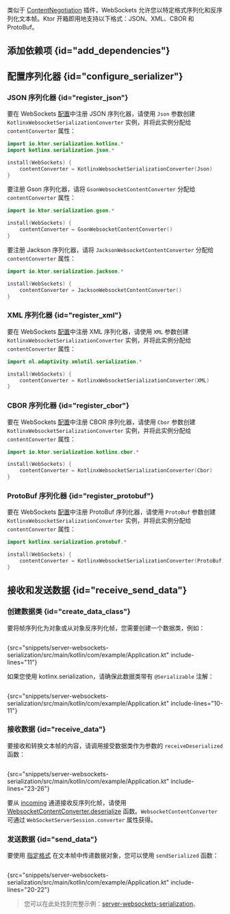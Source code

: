 [//]: # (title: Ktor 服务器中的 WebSockets 序列化)

<show-structure for="chapter" depth="2"/>

<tldr>
<var name="example_name" value="server-websockets-serialization"/>
<include from="lib.topic" element-id="download_example"/>
</tldr>

类似于 [ContentNegotiation](server-serialization.md) 插件，WebSockets 允许您以特定格式序列化和反序列化文本帧。Ktor 开箱即用地支持以下格式：JSON、XML、CBOR 和 ProtoBuf。

## 添加依赖项 {id="add_dependencies"}

<include from="server-serialization.md" element-id="add_serialization_dependency"/>

## 配置序列化器 {id="configure_serializer"}

### JSON 序列化器 {id="register_json"}

<tabs group="json-libraries">
<tab title="kotlinx.serialization" group-key="kotlinx">

要在 WebSockets [配置](server-websockets.md#configure)中注册 JSON 序列化器，请使用 `Json` 参数创建 `KotlinxWebsocketSerializationConverter` 实例，并将此实例分配给 `contentConverter` 属性：

```kotlin
import io.ktor.serialization.kotlinx.*
import kotlinx.serialization.json.*

install(WebSockets) {
    contentConverter = KotlinxWebsocketSerializationConverter(Json)
}
```

</tab>
<tab title="Gson" group-key="gson">

要注册 Gson 序列化器，请将 `GsonWebsocketContentConverter` 分配给 `contentConverter` 属性：
```kotlin
import io.ktor.serialization.gson.*

install(WebSockets) {
    contentConverter = GsonWebsocketContentConverter()
}
```

</tab>
<tab title="Jackson" group-key="jackson">

要注册 Jackson 序列化器，请将 `JacksonWebsocketContentConverter` 分配给 `contentConverter` 属性：

```kotlin
import io.ktor.serialization.jackson.*

install(WebSockets) {
    contentConverter = JacksonWebsocketContentConverter()
}
```

</tab>
</tabs>

### XML 序列化器 {id="register_xml"}

要在 WebSockets [配置](server-websockets.md#configure)中注册 XML 序列化器，请使用 `XML` 参数创建 `KotlinxWebsocketSerializationConverter` 实例，并将此实例分配给 `contentConverter` 属性：
```kotlin
import nl.adaptivity.xmlutil.serialization.*

install(WebSockets) {
    contentConverter = KotlinxWebsocketSerializationConverter(XML)
}
```

### CBOR 序列化器 {id="register_cbor"}
要在 WebSockets [配置](server-websockets.md#configure)中注册 CBOR 序列化器，请使用 `Cbor` 参数创建 `KotlinxWebsocketSerializationConverter` 实例，并将此实例分配给 `contentConverter` 属性：

```kotlin
import io.ktor.serialization.kotlinx.cbor.*

install(WebSockets) {
    contentConverter = KotlinxWebsocketSerializationConverter(Cbor)
}
```

### ProtoBuf 序列化器 {id="register_protobuf"}
要在 WebSockets [配置](server-websockets.md#configure)中注册 ProtoBuf 序列化器，请使用 `ProtoBuf` 参数创建 `KotlinxWebsocketSerializationConverter` 实例，并将此实例分配给 `contentConverter` 属性：

```kotlin
import kotlinx.serialization.protobuf.*

install(WebSockets) {
    contentConverter = KotlinxWebsocketSerializationConverter(ProtoBuf)
}
```

## 接收和发送数据 {id="receive_send_data"}

### 创建数据类 {id="create_data_class"}
要将帧序列化为对象或从对象反序列化帧，您需要创建一个数据类，例如：
```kotlin
```
{src="snippets/server-websockets-serialization/src/main/kotlin/com/example/Application.kt" include-lines="11"}

如果您使用 kotlinx.serialization，请确保此数据类带有 `@Serializable` 注解：
```kotlin
```
{src="snippets/server-websockets-serialization/src/main/kotlin/com/example/Application.kt" include-lines="10-11"}

### 接收数据 {id="receive_data"}
要接收和转换文本帧的内容，请调用接受数据类作为参数的 `receiveDeserialized` 函数：
```kotlin
```
{src="snippets/server-websockets-serialization/src/main/kotlin/com/example/Application.kt" include-lines="23-26"}

要从 [incoming](server-websockets.md#api-overview) 通道接收反序列化帧，请使用 [WebsocketContentConverter.deserialize](https://api.ktor.io/ktor-shared/ktor-serialization/io.ktor.serialization/-websocket-content-converter/deserialize.html) 函数。`WebsocketContentConverter` 可通过 `WebSocketServerSession.converter` 属性获得。

### 发送数据 {id="send_data"}
要使用 [指定格式](#configure_serializer) 在文本帧中传递数据对象，您可以使用 `sendSerialized` 函数：

```kotlin
```
{src="snippets/server-websockets-serialization/src/main/kotlin/com/example/Application.kt" include-lines="20-22"}

> 您可以在此处找到完整示例：[server-websockets-serialization](https://github.com/ktorio/ktor-documentation/tree/%ktor_version%/codeSnippets/snippets/server-websockets-serialization)。